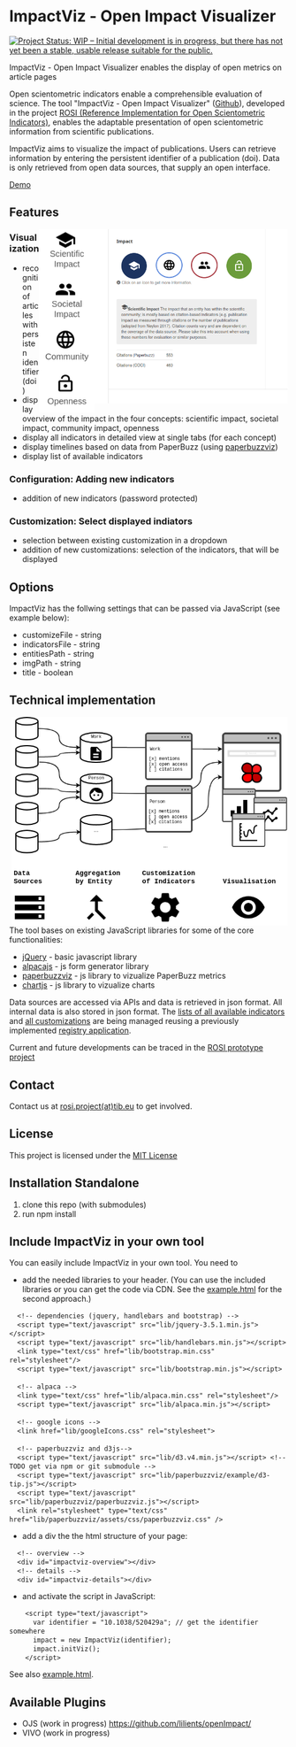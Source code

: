 # ImpactViz - Open Impact Visualizer

[![Project Status: WIP – Initial development is in progress, but there has not yet been a stable, usable release suitable for the public.](https://www.repostatus.org/badges/latest/wip.svg)](https://www.repostatus.org/#wip)

ImpactViz - Open Impact Visualizer enables the display of open metrics on article pages

Open scientometric indicators enable a comprehensible evaluation of science. The tool "ImpactViz - Open Impact Visualizer" ([Github](https://github.com/tibhannover/impactViz)), developed in the project [ROSI (Reference Implementation for Open Scientometric Indicators)](https://tib.eu/rosi-project), enables the adaptable presentation of open scientometric information from scientific publications.

ImpactViz aims to visualize the impact of publications. Users can retrieve information by entering the persistent identifier of a publication (doi). Data is only retrieved from open data sources, that supply an open interface.

[Demo](https://osl.tib.eu/impactviz/)

## Features

<a href="https://osl.tib.eu/impactviz/"><img src="https://raw.githubusercontent.com/lilients/img/master/impactViz_expanded.png" align="right" width="350"></a>

<img src="https://raw.githubusercontent.com/lilients/img/master/concepts.png" align="right" width="100">
  
### Visualization
* recognition of articles with persisten identifier (doi)
* display overview of the impact in the four concepts: scientific impact, societal impact, community impact, openness
* display all indicators in detailed view at single tabs (for each concept) 
* display timelines based on data from PaperBuzz (using [paperbuzzviz](https://github.com/jalperin/paperbuzzviz))
* display list of available indicators

### Configuration: Adding new indicators
* addition of new indicators (password protected)

### Customization: Select displayed indiators
* selection between existing customization in a dropdown
* addition of new customizations: selection of the indicators, that will be displayed 

## Options
ImpactViz has the follwing settings that can be passed via JavaScript (see example below):
* customizeFile - string
* indicatorsFile - string
* entitiesPath - string
* imgPath - string
* title - boolean

## Technical implementation

<img src="https://raw.githubusercontent.com/lilients/img/master/flowchart.png" align="right" width="500">

The tool bases on existing JavaScript libraries for some of the core functionalities:

* [jQuery](https://jquery.com/) - basic javascript library
* [alpacajs](http://alpacajs.org) - js form generator library
* [paperbuzzviz](https://github.com/jalperin/paperbuzzviz) - js library to vizualize PaperBuzz metrics
* [chartjs](https://www.chartjs.org/) - js library to vizualize charts

Data sources are accessed via APIs and data is retrieved in json format. All internal data is also stored in json format.
The [lists of all available indicators](https://osl.tib.eu/impactviz/indicators/) and [all customizations](https://osl.tib.eu/impactviz/customize/) are being managed reusing a previously implemented [registry application](https://github.com/lilients/registry).

Current and future developments can be traced in the [ROSI prototype project](https://github.com/TIBHannover/rosi-prototype/projects/1)

## Contact

Contact us at [rosi.project(at)tib.eu](mailto:rosi.project(at)tib.eu) to get involved.

## License

This project is licensed under the [MIT License](https://opensource.org/licenses/MIT)

## Installation Standalone

1. clone this repo (with submodules)
2. run npm install

## Include ImpactViz in your own tool

You can easily include ImpactViz in your own tool. You need to 
* add the needed libraries to your header. (You can use the included libraries or you can get the code via CDN. See the [example.html](https://github.com/TIBHannover/impactViz/blob/master/example.html) for the second approach.)
```
  <!-- dependencies (jquery, handlebars and bootstrap) -->
  <script type="text/javascript" src="lib/jquery-3.5.1.min.js"></script>
  <script type="text/javascript" src="lib/handlebars.min.js"></script>
  <link type="text/css" href="lib/bootstrap.min.css" rel="stylesheet"/>
  <script type="text/javascript" src="lib/bootstrap.min.js"></script>

  <!-- alpaca -->
  <link type="text/css" href="lib/alpaca.min.css" rel="stylesheet"/>
  <script type="text/javascript" src="lib/alpaca.min.js"></script>

  <!-- google icons -->
  <link href="lib/googleIcons.css" rel="stylesheet">

  <!-- paperbuzzviz and d3js-->
  <script type="text/javascript" src="lib/d3.v4.min.js"></script> <!-- TODO get via npm or git submodule -->
  <script type="text/javascript" src="lib/paperbuzzviz/example/d3-tip.js"></script>
  <script type="text/javascript" src="lib/paperbuzzviz/paperbuzzviz.js"></script>
  <link rel="stylesheet" type="text/css" href="lib/paperbuzzviz/assets/css/paperbuzzviz.css" />
```
* add a div the the html structure of your page:
```
  <!-- overview -->
  <div id="impactviz-overview"></div>
  <!-- details -->
  <div id="impactviz-details"></div>
 ```
* and activate the script in JavaScript:
```
    <script type="text/javascript">
      var identifier = "10.1038/520429a"; // get the identifier somewhere
      impact = new ImpactViz(identifier);
      impact.initViz();
    </script>
```
See also [example.html](https://github.com/TIBHannover/impactViz/blob/master/example.html).

## Available Plugins

* OJS (work in progress) https://github.com/lilients/openImpact/
* VIVO (work in progress)
